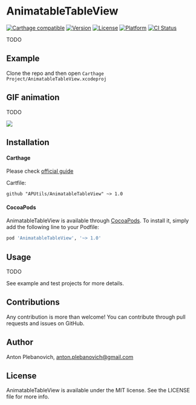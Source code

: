 # AnimatableTableView

[![Carthage compatible](https://img.shields.io/badge/Carthage-compatible-4BC51D.svg?style=flat)](https://github.com/Carthage/Carthage)
[![Version](https://img.shields.io/cocoapods/v/AnimatableTableView.svg?style=flat)](http://cocoapods.org/pods/AnimatableTableView)
[![License](https://img.shields.io/cocoapods/l/AnimatableTableView.svg?style=flat)](http://cocoapods.org/pods/AnimatableTableView)
[![Platform](https://img.shields.io/cocoapods/p/AnimatableTableView.svg?style=flat)](http://cocoapods.org/pods/AnimatableTableView)
[![CI Status](http://img.shields.io/travis/APUtils/AnimatableTableView.svg?style=flat)](https://travis-ci.org/APUtils/AnimatableTableView)

TODO

## Example

Clone the repo and then open `Carthage Project/AnimatableTableView.xcodeproj`

## GIF animation

TODO

<img src="Example/AnimatableTableView/<#NAME#>.gif"/>

## Installation

#### Carthage

Please check [official guide](https://github.com/Carthage/Carthage#if-youre-building-for-ios-tvos-or-watchos)

Cartfile:

```
github "APUtils/AnimatableTableView" ~> 1.0
```

#### CocoaPods

AnimatableTableView is available through [CocoaPods](http://cocoapods.org). To install
it, simply add the following line to your Podfile:

```ruby
pod 'AnimatableTableView', '~> 1.0'
```

## Usage

TODO

See example and test projects for more details.

## Contributions

Any contribution is more than welcome! You can contribute through pull requests and issues on GitHub.

## Author

Anton Plebanovich, anton.plebanovich@gmail.com

## License

AnimatableTableView is available under the MIT license. See the LICENSE file for more info.
